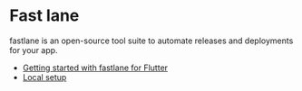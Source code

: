 # Fast lane

fastlane is an open-source tool suite to automate releases and deployments for your app.

- [Getting started with fastlane for Flutter](https://docs.fastlane.tools/)
- [Local setup](https://docs.flutter.dev/deployment/cd#local-setup)